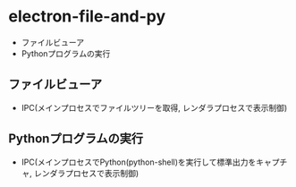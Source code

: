 # electron-file-and-py 

 - ファイルビューア
 - Pythonプログラムの実行

## ファイルビューア

 - IPC(メインプロセスでファイルツリーを取得, レンダラプロセスで表示制御)

## Pythonプログラムの実行

 - IPC(メインプロセスでPython(python-shell)を実行して標準出力をキャプチャ, レンダラプロセスで表示制御)
